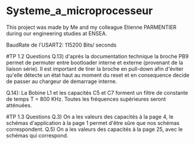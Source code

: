 # Systeme_a_microprocesseur
This project was made by Me and my colleague Etienne PARMENTIER during our engineering studies at ENSEA.

BaudRate de l'USART2: 115200 Bits/ seconds

#TP 1.2 Questions
Q.13)
d'après la documentation technique la broche PB9 permet de permuter entre bootloader interne et externe (provenant de la liaison série).
Il est important de tirer la broche en pull-down afin d'éviter qu'elle détecte un état haut au moment du reset et en consequence decide de passer au chargeur de demarrage interne.

Q.14): La Bobine L1 et les capacités C5 et C7 forment un filtre de constante de temps T = 800 KHz.
Toutes les fréquences supérieures seront atténuées.

#TP 1.3 Questions
Q.3) On a les valeurs des capacités à la page 4, le schémas d'application à la page 1 permet d'être sûre que nos schémas correspondent.
Q.5) On a les valeurs des capacités à la page 25, avec le schémas qui correspond.

